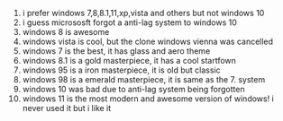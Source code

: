 1. i prefer windows 7,8,8.1,11,xp,vista and others but not windows 10
2. i guess micrososft forgot a anti-lag system to windows 10
3. windows 8 is awesome
4. windows vista is cool, but the clone windows vienna was cancelled
5. windows 7 is the best, it has glass and aero theme
6. windows 8.1 is a gold masterpiece, it has a cool startfown
7. windows 95 is a iron masterpiece, it is old but classic
8. windows 98 is a emerald masterpiece, it is same as the 7. system
9. windows 10 was bad due to anti-lag system being forgotten
10. windows 11 is the most modern and awesome version of windows! i never used it but i like it
